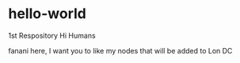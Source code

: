 # hello-world
1st Respository
Hi Humans

fanani here, I want you to like my nodes that will be added to Lon DC
